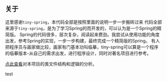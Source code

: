 
## 关于
这里感谢`tiny-spring`，本代码全部是按照里面的说明一步一步搬砖过来
代码全部来源于`tiny-spring`，是为了学习Spring的而开发的，可以认为是一个Spring的精简版。
Spring的代码很多，层次复杂，阅读起来费劲。我尝试从使用功能的角度出发，参考Spring的实现，一步一步构建，最终完成一个精简版的Spring。
有人把程序员与画家做比较，画家有门基本功叫临摹，tiny-spring可以算是一个程序的临摹版本-从自己的需求出发，进行程序设计，同时对著名项目进行参考。

[点此查看](https://www.zybuluo.com/dugu9sword/note/382745)对本项目的类文件结构和逻辑的分析。


test
